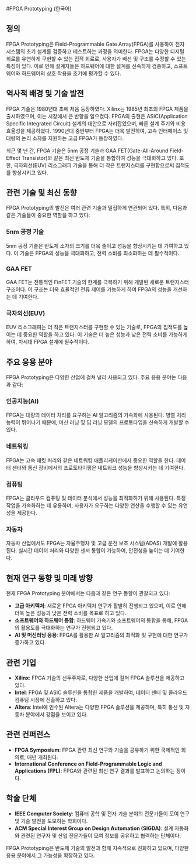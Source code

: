 #FPGA Prototyping (한국어)

## 정의
FPGA Prototyping은 Field-Programmable Gate Array(FPGA)를 사용하여 전자 시스템의 초기 설계를 검증하고 테스트하는 과정을 의미한다. FPGA는 다양한 디지털 회로를 유연하게 구현할 수 있는 집적 회로로, 사용자가 배선 및 구조를 수정할 수 있는 특징이 있다. 이로 인해 설계자들은 하드웨어에 대한 설계를 신속하게 검증하고, 소프트웨어와 하드웨어의 상호 작용을 조기에 평가할 수 있다.

## 역사적 배경 및 기술 발전
FPGA 기술은 1980년대 초에 처음 등장하였다. Xilinx는 1985년 최초의 FPGA 제품을 출시하였으며, 이는 시장에서 큰 반향을 일으켰다. FPGA의 출현은 ASIC(Application Specific Integrated Circuit) 설계의 대안으로 자리잡았으며, 빠른 설계 주기와 비용 효율성을 제공하였다. 1990년대 중반부터 FPGA는 더욱 발전하여, 고속 인터페이스 및 대량의 논리 소자를 지원하는 고급 FPGA가 등장하였다. 

최근 몇 년 간, FPGA 기술은 5nm 공정 기술과 GAA FET(Gate-All-Around Field-Effect Transistor)와 같은 최신 반도체 기술을 통합하여 성능을 극대화하고 있다. 또한, 극자외선(EUV) 리소그래피 기술을 통해 더 작은 트랜지스터를 구현함으로써 집적도를 향상시키고 있다.

## 관련 기술 및 최신 동향
FPGA Prototyping의 발전은 여러 관련 기술과 밀접하게 연관되어 있다. 특히, 다음과 같은 기술들이 중요한 역할을 하고 있다:

### 5nm 공정 기술
5nm 공정 기술은 반도체 소자의 크기를 더욱 줄이고 성능을 향상시키는 데 기여하고 있다. 이 기술은 FPGA의 성능을 극대화하고, 전력 소비를 최소화하는 데 필수적이다.

### GAA FET
GAA FET는 전통적인 FinFET 기술의 한계를 극복하기 위해 개발된 새로운 트랜지스터 구조이다. 이 구조는 더욱 효율적인 전류 제어를 가능하게 하여 FPGA의 성능을 개선하는 데 기여한다.

### 극자외선(EUV)
EUV 리소그래피는 더 작은 트랜지스터를 구현할 수 있는 기술로, FPGA의 집적도를 높이는 데 중요한 역할을 하고 있다. 이 기술은 더 높은 성능과 낮은 전력 소비를 가능하게 하여, 차세대 FPGA 설계에 필수적이다.

## 주요 응용 분야
FPGA Prototyping은 다양한 산업에 걸쳐 널리 사용되고 있다. 주요 응용 분야는 다음과 같다:

### 인공지능(AI)
FPGA는 대량의 데이터 처리를 요구하는 AI 알고리즘의 가속화에 사용된다. 병렬 처리 능력이 뛰어나기 때문에, 머신 러닝 및 딥 러닝 모델의 프로토타입을 신속하게 개발할 수 있다.

### 네트워킹
FPGA는 고속 패킷 처리와 같은 네트워킹 애플리케이션에서 중요한 역할을 한다. 데이터 센터와 통신 장비에서의 프로토타이핑은 네트워크 성능을 향상시키는 데 기여한다.

### 컴퓨팅
FPGA는 클라우드 컴퓨팅 및 데이터 분석에서 성능을 최적화하기 위해 사용된다. 특정 작업을 가속화하는 데 유용하며, 사용자가 요구하는 다양한 연산을 수행할 수 있는 유연성을 제공한다.

### 자동차
자동차 산업에서도 FPGA는 자율주행차 및 고급 운전 보조 시스템(ADAS) 개발에 활용된다. 실시간 데이터 처리와 다양한 센서 통합이 가능하여, 안전성을 높이는 데 기여한다.

## 현재 연구 동향 및 미래 방향
현재 FPGA Prototyping 분야에서는 다음과 같은 연구 동향이 관찰되고 있다:

- **고급 아키텍처**: 새로운 FPGA 아키텍처 연구가 활발히 진행되고 있으며, 이로 인해 더욱 높은 성능과 낮은 전력 소비를 목표로 하고 있다.
- **소프트웨어와 하드웨어 통합**: 하드웨어 가속기와 소프트웨어의 통합을 통해, FPGA의 활용도를 극대화하는 연구가 진행되고 있다.
- **AI 및 머신러닝 응용**: FPGA를 활용한 AI 알고리즘의 최적화 및 구현에 대한 연구가 증가하고 있다.

## 관련 기업
- **Xilinx**: FPGA 기술의 선두주자로, 다양한 산업에 걸쳐 FPGA 솔루션을 제공하고 있다.
- **Intel**: FPGA 및 ASIC 솔루션을 통합한 제품을 개발하여, 데이터 센터 및 클라우드 컴퓨팅 시장에 진출하고 있다.
- **Altera**: Intel에 인수된 Altera는 다양한 FPGA 솔루션을 제공하며, 특히 통신 및 자동차 분야에서 강점을 보이고 있다.

## 관련 컨퍼런스
- **FPGA Symposium**: FPGA 관련 최신 연구와 기술을 공유하기 위한 국제적인 회의로, 매년 개최된다.
- **International Conference on Field-Programmable Logic and Applications (FPL)**: FPGA와 관련된 최신 연구 결과를 발표하고 논의하는 장이다.

## 학술 단체
- **IEEE Computer Society**: 컴퓨터 공학 및 전자 기술 분야의 전문가들이 모여 연구 및 기술 발전을 도모하는 학회이다.
- **ACM Special Interest Group on Design Automation (SIGDA)**: 설계 자동화와 관련된 연구자 및 산업 전문가들이 모여 정보를 공유하고 협력하는 단체이다.

FPGA Prototyping은 반도체 기술의 발전과 함께 지속적으로 진화하고 있으며, 다양한 응용 분야에서 그 가능성을 확장하고 있다.